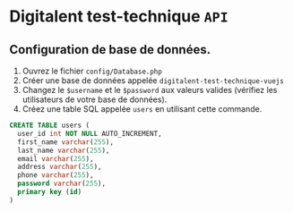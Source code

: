 # Digitalent test-technique `API`

## Configuration de base de données.

1.  Ouvrez le fichier `config/Database.php`
2.  Créer une base de données appelée `digitalent-test-technique-vuejs`
3.  Changez le `$username` et le `$password` aux valeurs valides (vérifiez les utilisateurs de votre base de données).
4.  Créez une table SQL appelée `users` en utilisant cette commande.

```sql
CREATE TABLE users (
  user_id int NOT NULL AUTO_INCREMENT,
  first_name varchar(255),
  last_name varchar(255),
  email varchar(255),
  address varchar(255),
  phone varchar(255),
  password varchar(255),
  primary key (id)
)
```
